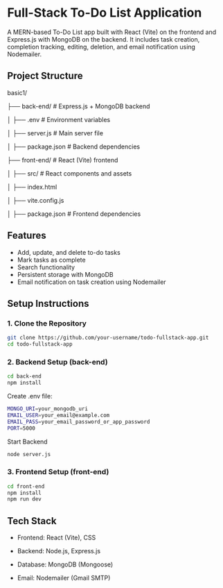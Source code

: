 # Full-Stack To-Do List Application

A MERN-based To-Do List app built with React (Vite) on the frontend and Express.js with MongoDB on the backend. It includes task creation, completion tracking, editing, deletion, and email notification using Nodemailer.

## Project Structure

basic1/

├── back-end/ # Express.js + MongoDB backend

│ ├── .env # Environment variables

│ ├── server.js # Main server file

│ ├── package.json # Backend dependencies

├── front-end/ # React (Vite) frontend

│ ├── src/ # React components and assets

│ ├── index.html

│ ├── vite.config.js

│ ├── package.json # Frontend dependencies

## Features

- Add, update, and delete to-do tasks
- Mark tasks as complete
- Search functionality
- Persistent storage with MongoDB
- Email notification on task creation using Nodemailer

## Setup Instructions

### 1. Clone the Repository
```bash
git clone https://github.com/your-username/todo-fullstack-app.git
cd todo-fullstack-app
```
### 2. Backend Setup (back-end)
```bash
cd back-end
npm install
```
Create .env file:
```bash
MONGO_URI=your_mongodb_uri
EMAIL_USER=your_email@example.com
EMAIL_PASS=your_email_password_or_app_password
PORT=5000
```
Start Backend
```bash
node server.js
```
### 3. Frontend Setup (front-end)
```bash
cd front-end
npm install
npm run dev
```
## Tech Stack

- Frontend: React (Vite), CSS

- Backend: Node.js, Express.js

- Database: MongoDB (Mongoose)

- Email: Nodemailer (Gmail SMTP)
